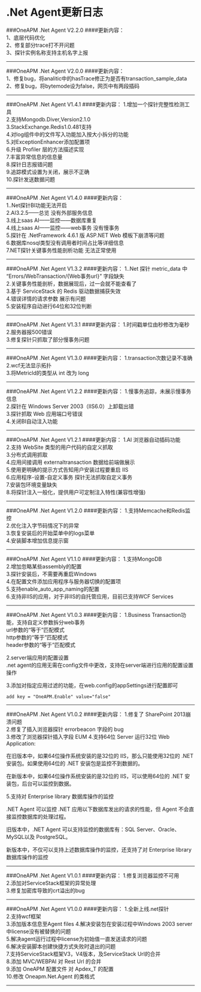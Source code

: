 # .Net Agent更新日志

###OneAPM .Net Agent V2.2.0
####更新内容：  
1、底层代码优化   
2、修复部分trace打不开问题  
3、探针实例名称支持主机名字上报  
***

###OneAPM .Net Agent V2.0.0
####更新内容：  
1、修复bug，将analitic中的hasTrace修正为是否有transaction_sample_data  
2、修复bug，将bytemode设为false，网页中有两段插码 
***

###OneAPM .Net Agent V1.4.1
####更新内容：
1.增加一个探针完整性检测工具  
2.支持Mongodb.Diver,Version2.1.0  
3.StackExchange.Redis1.0.481支持  
4.对log组件中的文件写入功能加入按大小拆分的功能  
5.对ExceptionEnhancer添加配置项  
6.升级 Profiler 层的方法描述实现  
7.丰富异常信息的信息量  
8.探针日志报错问题  
9.追踪模式设置为关闭，展示不正确  
10.探针发送数据问题  
  
***

###OneAPM .Net Agent V1.4.0
####更新内容：  
1..Net探针BI功能无法开启   
2.AI3.2.5——总览 没有外部服务信息  
3.线上saas AI——监控——数据库重复  
4.线上saas AI——监控——web事务 没有慢事务  
5.探针在 .NetFramework 4.6.1 版 ASP.NET Web 模板下崩溃等问题  
6.数据库nosql类型没有调用者时间占比等详细信息  
7.NET探针关键事务性能剖析功能 无法正常使用  
***

###OneAPM .Net Agent V1.3.2
####更新内容：
1..Net 探针 metric_data 中 “Errors/WebTransaction/{Web事务url}” 字段缺失  
2.关键事务性能剖析，数据展现后，过一会就不能查看了  
3.基于 ServiceStack 的 Redis 驱动数据捕获失效  
4.错误详情的请求参数 展示有问题  
5.安装程序自动进行64位和32位判断
  
***


###OneAPM .Net Agent V1.3.1
####更新内容：
1.时间戳单位由秒修改为毫秒   
2.服务器报500错误  
3.修复探针只抓取了部分慢事务问题
  
***

###OneAPM .Net Agent V1.3.0
####更新内容：
1.transaction次数记录不准确  
2.wcf无法显示拓扑  
3.将Metricld的类型从 int 改为 long

***


###OneAPM .Net Agent V1.2.2
####更新内容：
1.慢事务追踪，未展示慢事务信息  
2.探针在 Windows Server 2003（IIS6.0）上卸载出错  
3.探针抓取 Web 应用端口号错误  
4.关闭BI自动注入功能
***

###OneAPM .Net Agent V1.2.1
####更新内容：
1.AI 浏览器自动插码功能  
2.支持 WebSite 类型的用户代码的自定义抓取  
3.分布式调用抓取  
4.应用间接调用 externaltransaction 数据给前端做展示  
5.使用更明确的提示方式告知用户安装过程要重启 IIS  
6.应用程序-设置-自定义事务 探针无法抓取自定义事务  
7.安装包环境变量缺失  
8.将探针注入一般化，提供用户可定制注入特性(兼容性增强)

***


###OneAPM .Net Agent V1.2.0
####更新内容：
1.支持Memcache和Redis监控  
2.优化注入字节码情况下的异常   
3.恢复安装后的开始菜单中的logs菜单  
4.安装脚本增加信息提示窗
***

###OneAPM .Net Agent V1.1.0
####更新内容：
1.支持MongoDB  
2.增加忽略某些assembly的配置  
3.探针安装后，不需要再重启Windows  
4.在配置文件添加应用程序与服务器切换的配置项  
5.支持enable_auto_app_naming的配置  
6.支持非IIS的应用，对于非IIS的自托管应用，目前已支持WCF Services
***


###OneAPM .Net Agent V1.0.3
####更新内容：
1.Business Transaction功能，支持自定义参数拆分web事务  
  url参数的“等于”匹配模式  
  http参数的“等于”匹配模式  
  header参数的“等于”匹配模式

2.server端应用的配置设置  
  .net agent的应用无需在config文件中更改，支持在server端进行应用的配置设置操作  
 
3.添加对指定应用过滤的功能，在web.config的appSettings进行配置即可

  ` add key = "OneAPM.Enable" value="false" `

***

###OneAPM .Net Agent V1.0.2
####更新内容：
1.修复了 SharePoint 2013崩溃问题  
2.修复了插入浏览器探针 errorbeacon 字段的 bug  
3.修改了浏览器探针插入字段 EUM
4.支持64位 Server 运行32位 Web Application:  

  在旧版本中，如果64位操作系统安装的是32位的 IIS，那么只能使用32位的 .NET 安装包。如果使用64位的 .NET 安装包是监控不到数据的。  

   在新版本中，如果64位操作系统安装的是32位的 IIS，可以使用64位的 .NET 安装包，后台可以监控到数据。

5.支持对 Enterprise library 数据库操作的监控  

.NET Agent 可以监控 .NET 应用以下数据库发出的请求的性能，但 Agent 不会直接监控数据库的处理过程。

旧版本中，.NET Agent 可以支持监控的数据库有：SQL Server、Oracle、MySQL以及 PostgreSQL。

新版本中，不仅可以支持上述数据库操作的监控，还支持了对 Enterprise library 数据库操作的监控

***

###OneAPM .Net Agent V1.0.1
####更新内容：
1.修复浏览器监控不可用    
2.添加对ServiceStack框架的异常处理  
3.修复加密库导致的crt溢出的bug

***

###OneAPM .Net Agent V1.0.0
####更新内容：
1.全新上线.net探针  
2.支持wcf框架  
3.添加版本信息至Agent files
4.解决安装包在安装过程中Windows 2003 server中license没有被替换的问题  
5.解决agent运行过程中license为初始值一直发送请求的问题  
6.解决安装脚本创建快捷方式失败时退出的问题  
7.支持ServiceStack框架V3，V4版本，及ServiceStack Url的合并  
8.添加 MVC/WEBPAI 对 Rest Url 的合并  
9.添加 OneAPM 配置文件 对 Apdex_T 的配置  
10.修改 Oneapm.Net.Agent 的类格式

***